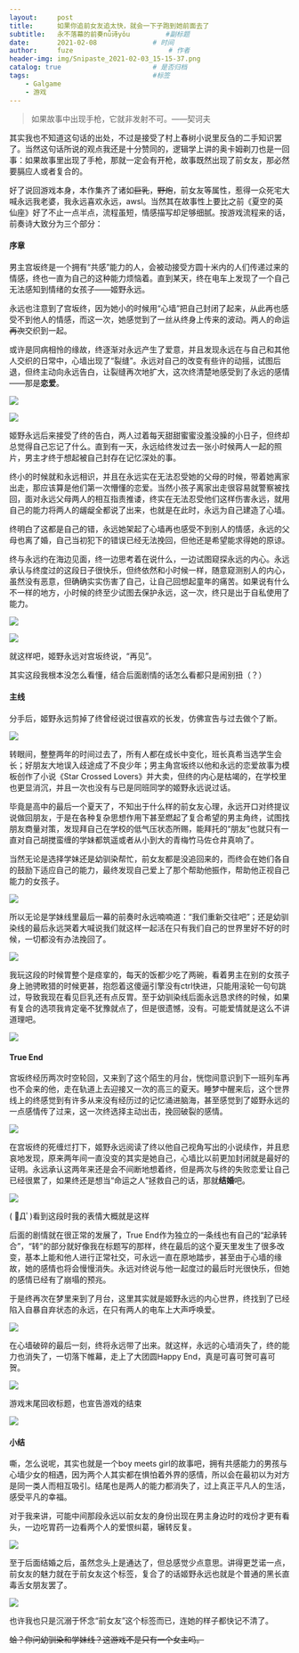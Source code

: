 ```yaml
---
layout:     post   				    
title:      如果你追前女友追太快，就会一下子跑到她前面去了
subtitle:   永不落幕的前奏nǚ诗yǒu         #副标题
date:       2021-02-08 				# 时间
author:     fuze 						# 作者
header-img: img/Snipaste_2021-02-03_15-15-37.png
catalog: true 						# 是否归档
tags:								#标签
    - Galgame
    - 游戏
---
```


>如果故事中出现手枪，它就非发射不可。——契诃夫

其实我也不知道这句话的出处，不过是接受了村上春树小说里反刍的二手知识罢了。当然这句话所说的观点我还是十分赞同的，逻辑学上讲的奥卡姆剃刀也是一回事：如果故事里出现了手枪，那就一定会有开枪，故事既然出现了前女友，那必然要膈应人或者复合的。

好了说回游戏本身，本作集齐了诸如~~巨乳~~，~~野炮~~，前女友等属性，惹得一众死宅大喊永远我老婆，我永远喜欢永远，awsl。当然其在故事性上要比之前《夏空的英仙座》好了不止一点半点，流程虽短，情感描写却足够细腻。按游戏流程来的话，前奏诗大致分为三个部分：

#### 序章

男主宫坂终是一个拥有“共感”能力的人，会被动接受方圆十米内的人们传递过来的情感，终也一直为自己的这种能力烦恼着。直到某天，终在电车上发现了一个自己无法感知到情绪的女孩子——姬野永远。

永远也注意到了宫坂终，因为她小的时候用“心墙”把自己封闭了起来，从此再也感受不到他人的情感，而这一次，她感觉到了一丝从终身上传来的波动。两人的命运~~再次~~交织到一起。

或许是同病相怜的缘故，终逐渐对永远产生了爱意，并且发现永远在与自己和其他人交织的日常中，心墙出现了“裂缝”。永远对自己的改变有些许的动摇，试图后退，但终主动向永远告白，让裂缝再次地扩大，这次终清楚地感受到了永远的感情——那是**恋爱**。

![](https://raw.githubusercontent.com/NoordZeedebuTirpitz/pic/master/Snipaste_2021-01-30_15-29-45.png)

![](https://raw.githubusercontent.com/NoordZeedebuTirpitz/pic/master/Snipaste_2021-01-30_15-29-52.png)

姬野永远后来接受了终的告白，两人过着每天甜甜蜜蜜没羞没臊的小日子，但终却总觉得自己忘记了什么。直到有一天，永远给终发过去一张小时候两人一起的照片，男主才终于想起被自己封存在记忆深处的事。

终小的时候就和永远相识，并且在永远实在无法忍受她的父母的时候，带着她离家出走，那应该算是他们第一次懵懂的恋爱。当然小孩子离家出走很容易就警察被找回，面对永远父母两人的相互指责推诿，终实在无法忍受他们这样伤害永远，就用自己的能力将两人的龌龊全都说了出来，也就是在此时，永远为自己建造了心墙。

终明白了这都是自己的错，永远她架起了心墙再也感受不到别人的情感，永远的父母也离了婚，自己当初犯下的错误已经无法挽回，但他还是希望能求得她的原谅。

终与永远约在海边见面，终一边思考着在说什么，一边试图窥探永远的内心。永远承认与终度过的这段日子很快乐，但终依然和小时候一样，随意窥测别人的内心，虽然没有恶意，但确确实实伤害了自己，让自己回想起童年的痛苦。如果说有什么不一样的地方，小时候的终至少试图去保护永远，这一次，终只是出于自私使用了能力。

![](https://raw.githubusercontent.com/NoordZeedebuTirpitz/pic/master/Snipaste_2021-01-31_16-05-07.png)

![](https://raw.githubusercontent.com/NoordZeedebuTirpitz/pic/master/Snipaste_2021-01-31_16-05-14.png)

就这样吧，姬野永远对宫坂终说，“再见”。

其实这段我根本没怎么看懂，结合后面剧情的话怎么看都只是闹别扭（？）

#### 主线

分手后，姬野永远剪掉了终曾经说过很喜欢的长发，仿佛宣告与过去做个了断。

![](https://raw.githubusercontent.com/NoordZeedebuTirpitz/pic/master/Snipaste_2021-01-31_16-07-45.png)

转眼间，整整两年的时间过去了，所有人都在成长中变化，班长真希当选学生会长；好朋友大地误入歧途成了不良少年；男主角宫坂终以他和永远的恋爱故事为模板创作了小说《Star Crossed Lovers》并大卖，但终的内心是枯竭的，在学校里也更显消沉，并且一次也没有与已是同班同学的姬野永远说过话。

毕竟是高中的最后一个夏天了，不知出于什么样的前女友心理，永远开口对终提议说做回朋友，于是在各种复杂思想作用下甚至燃起了复合希望的男主角终，试图找朋友商量对策，发现拜自己在学校的低气压状态所赐，能拜托的“朋友”也就只有一直对自己胡搅蛮缠的学妹都筑遥或者从小到大的青梅竹马佐仓井真响了。

当然无论是选择学妹还是幼驯染帮忙，前女友都是没追回来的，而终会在她们各自的鼓励下适应自己的能力，最终发现自己爱上了那个帮助他振作，帮助他正视自己能力的女孩子。

![](https://raw.githubusercontent.com/NoordZeedebuTirpitz/pic/master/Snipaste_2021-02-02_11-13-16.png)

所以无论是学妹线里最后一幕的前奏时永远喃喃道：“我们重新交往吧”；还是幼驯染线的最后永远哭着大喊说我们就这样一起活在只有我们自己的世界里好不好的时候，一切都没有办法挽回了。

![](https://raw.githubusercontent.com/NoordZeedebuTirpitz/pic/master/Snipaste_2021-02-06_11-12-56.png)

我玩这段的时候胃整个是痉挛的，每天的饭都少吃了两碗，看着男主在别的女孩子身上驰骋畋猎的时候更甚，抱怨着这傻逼引擎没有ctrl快进，只能用滚轮一句句跳过，导致我现在看见巨乳还有点反胃。至于幼驯染线后面永远恳求终的时候，如果有复合的选项我肯定毫不犹豫就点了，但是很遗憾，没有。可能爱情就是这么不讲道理吧。

![](https://raw.githubusercontent.com/NoordZeedebuTirpitz/pic/master/Snipaste_2021-02-06_11-11-41.png)

#### True End

宫坂终经历两次时空轮回，又来到了这个陌生的月台，恍惚间意识到下一班列车再也不会来的他，走在轨道上去迎接又一次的高三的夏天。睡梦中醒来后，这个世界线上的终感觉到有许多从来没有经历过的记忆涌进脑海，甚至感觉到了姬野永远的一点感情传了过来，这一次终选择主动出击，挽回破裂的感情。

![](https://raw.githubusercontent.com/NoordZeedebuTirpitz/pic/master/Snipaste_2021-02-06_11-42-51.png)

在宫坂终的死缠烂打下，姬野永远阅读了终以他自己视角写出的小说续作，并且悲哀地发现，原来两年间一直没变的其实是她自己，心墙比以前更加封闭就是最好的证明。永远承认这两年来还是会不间断地想着终，但是两次与终的失败恋爱让自己已经很累了，如果终还是想当“命运之人”拯救自己的话，那就**结婚**吧。

![](https://raw.githubusercontent.com/NoordZeedebuTirpitz/pic/master/Snipaste_2021-02-06_14-48-14.png)

( ﾟДﾟ)看到这段时我的表情大概就是这样

后面的剧情就在很正常的发展了，True End作为独立的一条线也有自己的“起承转合”，“转”的部分就好像我在标题写的那样，终在最后的这个夏天里发生了很多改变，基本上能和他人进行正常社交，可永远一直在原地踏步，甚至由于心墙的缘故，她的感情也将会慢慢消失。永远对终说与他一起度过的最后时光很快乐，但她的感情已经有了崩塌的预兆。

于是终再次在梦里来到了月台，这里其实就是姬野永远的内心世界，终找到了已经陷入自暴自弃状态的永远，在只有两人的电车上大声呼唤爱。

![](https://raw.githubusercontent.com/NoordZeedebuTirpitz/pic/master/Snipaste_2021-02-06_16-35-14.png)

在心墙破碎的最后一刻，终将永远带了出来。就这样，永远的心墙消失了，终的能力也消失了，一切落下帷幕，走上了大团圆Happy End，真是可喜可贺可喜可贺。

![](https://raw.githubusercontent.com/NoordZeedebuTirpitz/pic/master/Snipaste_2021-02-06_16-45-37.png)

游戏末尾回收标题，也宣告游戏的结束

![](https://raw.githubusercontent.com/NoordZeedebuTirpitz/pic/master/exgirlfriend.png)

#### 小结

嘶，怎么说呢，其实也就是一个boy meets girl的故事吧，拥有共感能力的男孩与心墙少女的相遇，因为两个人其实都在惧怕着外界的感情，所以会在最初以为对方是同一类人而相互吸引。结尾也是两人的能力都消失了，过上真正平凡人的生活，感受平凡的幸福。

对于我来讲，可能中间那段永远以前女友的身份出现在男主身边时的戏份才更有看头，一边吃胃药一边看两个人的爱恨纠葛，辗转反复。

![](https://raw.githubusercontent.com/NoordZeedebuTirpitz/pic/master/Snipaste_2021-02-06_11-14-51.png)

至于后面结婚之后，虽然念头上是通达了，但总感觉少点意思。讲得更芝诺一点，前女友的魅力就在于前女友这个标签，复合了的话姬野永远也就是个普通的黑长直毒舌女朋友罢了。

![](https://raw.githubusercontent.com/NoordZeedebuTirpitz/pic/master/Snipaste_2021-01-30_11-30-15.png)

也许我也只是沉溺于怀念“前女友”这个标签而已，连她的样子都快记不清了。

~~蛤？你问幼驯染和学妹线？这游戏不是只有一个女主吗。~~
